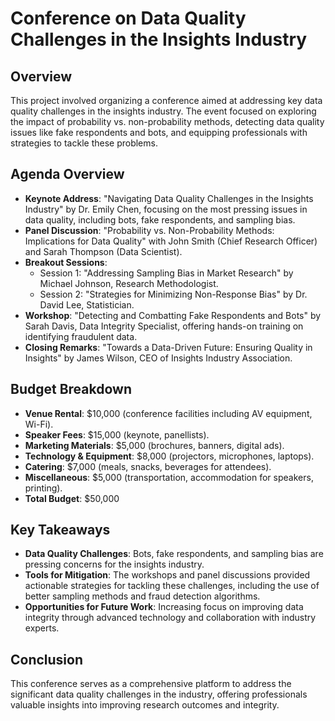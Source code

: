 # Conference on Data Quality Challenges in the Insights Industry

## Overview
This project involved organizing a conference aimed at addressing key data quality challenges in the insights industry. The event focused on exploring the impact of probability vs. non-probability methods, detecting data quality issues like fake respondents and bots, and equipping professionals with strategies to tackle these problems.

## Agenda Overview
- **Keynote Address**: "Navigating Data Quality Challenges in the Insights Industry" by Dr. Emily Chen, focusing on the most pressing issues in data quality, including bots, fake respondents, and sampling bias.
- **Panel Discussion**: "Probability vs. Non-Probability Methods: Implications for Data Quality" with John Smith (Chief Research Officer) and Sarah Thompson (Data Scientist).
- **Breakout Sessions**:
  - Session 1: "Addressing Sampling Bias in Market Research" by Michael Johnson, Research Methodologist.
  - Session 2: "Strategies for Minimizing Non-Response Bias" by Dr. David Lee, Statistician.
- **Workshop**: "Detecting and Combatting Fake Respondents and Bots" by Sarah Davis, Data Integrity Specialist, offering hands-on training on identifying fraudulent data.
- **Closing Remarks**: "Towards a Data-Driven Future: Ensuring Quality in Insights" by James Wilson, CEO of Insights Industry Association.

## Budget Breakdown
- **Venue Rental**: $10,000 (conference facilities including AV equipment, Wi-Fi).
- **Speaker Fees**: $15,000 (keynote, panellists).
- **Marketing Materials**: $5,000 (brochures, banners, digital ads).
- **Technology & Equipment**: $8,000 (projectors, microphones, laptops).
- **Catering**: $7,000 (meals, snacks, beverages for attendees).
- **Miscellaneous**: $5,000 (transportation, accommodation for speakers, printing).
- **Total Budget**: $50,000

## Key Takeaways
- **Data Quality Challenges**: Bots, fake respondents, and sampling bias are pressing concerns for the insights industry.
- **Tools for Mitigation**: The workshops and panel discussions provided actionable strategies for tackling these challenges, including the use of better sampling methods and fraud detection algorithms.
- **Opportunities for Future Work**: Increasing focus on improving data integrity through advanced technology and collaboration with industry experts.

## Conclusion
This conference serves as a comprehensive platform to address the significant data quality challenges in the industry, offering professionals valuable insights into improving research outcomes and integrity.
